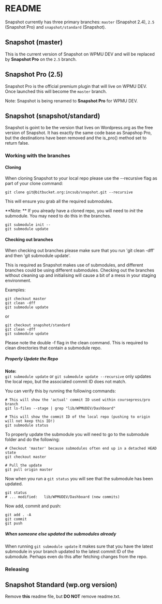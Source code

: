 # README #

Snapshot currently has three primary branches: `master` (Snapshot 2.4), `2.5` (Snapshot Pro) and `snapshot/standard` (Snapshot).

## Snapshot (master)

This is the current version of Snapshot on WPMU DEV and will be replaced by **Snapshot Pro** on the `2.5` branch.

## Snapshot Pro (2.5)  

Snapshot Pro is the official premium plugin that will live on WPMU DEV. Once launched this will become the `master` branch.  

Note: Snapshot is being renamed to **Snapshot Pro** for WPMU DEV.

## Snapshot (snapshot/standard)  

Snapshot is goint to be the version that lives on Wordpress.org as the free version of Snapshot.  It has exactly the same code base as Snapshop Pro, but the destinations have been removed and the is_pro() method set to return false.  

### Working with the branches

#### Cloning ####

When cloning Snapshot to your local repo please use the --recursive flag as part of your clone command:  

    git clone git@bitbucket.org:incsub/snapshot.git --recursive  

This will ensure you grab all the required submodules.  

**Note: ** If you already have a cloned repo, you will need to *init* the submodule.  You may need to do this in the branches.

    git submodule init --   
    git submodule update  

#### Checking out branches  

When checking out branches please make sure that you run 'git clean -dff' and then 'git submodule update'.  

This is required as Snapshot makes use of submodules, and different branches could be using different submodules. Checking out the branches without cleaning up and initialising will cause a bit of a mess in your staging environment.

Examples:

    git checkout master  
    git clean -dff  
    git submodule update  

or  

    git checkout snapshot/standard  
    git clean -dff  
    git submodule update  

Please note the double -f flag in the clean command. This is required to clean directories that contain a submodule repo.  

##### Properly Update the Repo

**Note:**  
`git submodule update` or `git submodule update --recursive` only updates the local repo, but the associated commit ID does not match.  

You can verify this by running the following commands:  

    # This will show the 'actual' commit ID used within coursepress/pro branch
	git ls-files --stage | grep "lib/WPMUDEV/Dashboard"
	
	# This will show the commit ID of the local repo (pushing to origin will not keep this ID!)  
	git submodule status  

To properly update the submodule you will need to go to the submodule folder and do the following:  

    # Checkout 'master' because submodules often end up in a detached HEAD state  
	git checkout master  
	
	# Pull the update  
	git pull origin master  

Now when you run a `git status` you will see that the submodule has been updated.

    git status
	# ... modified:   lib/WPMUDEV/Dashboard (new commits)
	
Now add, commit and push:  

    git add . -A  
    git commit  
    git push  

##### When someone else updated the submodules  already

When running `git submodule update` it makes sure that you have the latest submodule in your branch updated to the latest commit ID of the submodule. Perhaps even do this after fetching changes from the repo.  

### Releasing

## Snapshot Standard (wp.org version)

Remove **this** readme file, but **DO NOT** remove readme.txt.